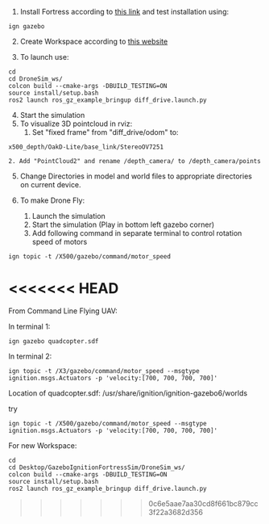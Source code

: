 
1. Install Fortress according to [this link](https://gazebosim.org/docs/fortress/install_ubuntu) and test installation using:
```Shell
ign gazebo
```

2. Create Workspace according to [this website](https://gazebosim.org/docs/fortress/ros_gz_project_template_guide)

3. To launch use:
```Shell
cd
cd DroneSim_ws/
colcon build --cmake-args -DBUILD_TESTING=ON
source install/setup.bash
ros2 launch ros_gz_example_bringup diff_drive.launch.py
```

4. Start the simulation
5. To visualize 3D pointcloud in rviz:
	1. Set "fixed frame" from "diff_drive/odom" to:
```
x500_depth/OakD-Lite/base_link/StereoOV7251
```
	2. Add "PointCloud2" and rename /depth_camera/ to /depth_camera/points

5. Change Directories in model and world files to appropriate directories on current device.

6. To make Drone Fly:
	1. Launch the simulation
	2. Start the simulation (Play in bottom left gazebo corner)
	3. Add following command in separate terminal to control rotation speed of motors
```Shell
ign topic -t /X500/gazebo/command/motor_speed
```




<<<<<<< HEAD
=======
From Command Line Flying UAV:

In terminal 1:
```Shell
ign gazebo quadcopter.sdf
```

In terminal 2:
```Shell
ign topic -t /X3/gazebo/command/motor_speed --msgtype ignition.msgs.Actuators -p 'velocity:[700, 700, 700, 700]'
```

Location of quadcopter.sdf:
	/usr/share/ignition/ignition-gazebo6/worlds





try
```Shell
ign topic -t /X500/gazebo/command/motor_speed --msgtype ignition.msgs.Actuators -p 'velocity:[700, 700, 700, 700]'
```



For new Workspace:

```Shell
cd
cd Desktop/GazeboIgnitionFortressSim/DroneSim_ws/
colcon build --cmake-args -DBUILD_TESTING=ON
source install/setup.bash
ros2 launch ros_gz_example_bringup diff_drive.launch.py
```


>>>>>>> 0c6e5aae7aa30cd8f661bc879cc3f22a3682d356
